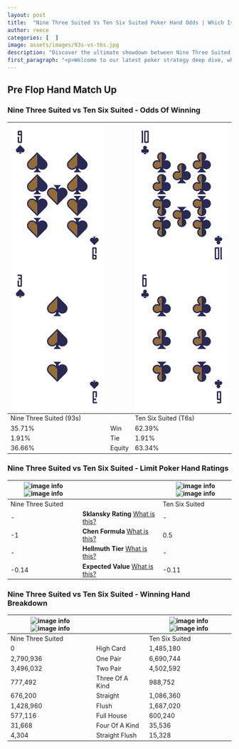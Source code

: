 ```yaml
---
layout: post
title:  "Nine Three Suited Vs Ten Six Suited Poker Hand Odds | Which Is The Better Hand In Poker? A Complete Guide"
author: reece
categories: [  ]
image: assets/images/93s-vs-t6s.jpg
description: "Discover the ultimate showdown between Nine Three Suited and Ten Six Suited in poker! Uncover the odds, strategies, and scenarios where one hand triumphs over the other. Get ready to up your poker game with this thrilling analysis."
first_paragraph: "<p>Welcome to our latest poker strategy deep dive, where we're pitting two distinct hands against each other in a high-stakes showdown: Nine Three Suited vs Ten Six Suited.</p><p>In the dynamic world of poker, every decision counts, and knowing which hand holds the upper hand is key to your success at the table.</p><p>In this article, we'll dissect these two hands, explore the scenarios where one dominates the other, and equip you with the knowledge to make strategic choices that can tip the odds in your favor.</p><p>Get ready to unravel the intriguing dynamics of these poker hands and elevate your game to new heights.</p>"
---
```




[comment]: # (sp0)

## Pre Flop Hand Match Up

<div class="table hand-ratings" markdown="1"> 



### Nine Three Suited vs Ten Six Suited - Odds Of Winning


    
| ![image info](assets/images/hand1/9.png) ![image info](assets/images/hand1/3.png) |  | ![image info](assets/images/hand2/t.png) ![image info](assets/images/hand2/6.png) |
| -------- | -------- | -------- |
| Nine Three Suited (93s) |  | Ten Six Suited (T6s) |
| 35.71% | Win | 62.39% |
| 1.91% | Tie | 1.91% |
| 36.66% | Equity | 63.34% |




[comment]: # (sp1)



### Nine Three Suited vs Ten Six Suited - Limit Poker Hand Ratings


    
| ![image info](https://www.riverpairs.com/assets/images/hand1/9.png) ![image info](https://www.riverpairs.com/assets/images/hand1/3.png) |  | ![image info](https://www.riverpairs.com/assets/images/hand2/t.png) ![image info](https://www.riverpairs.com/assets/images/hand2/6.png) |
| -------- | -------- | -------- |
| Nine Three Suited |  | Ten Six Suited |
| - | **Sklansky Rating** [What is this?](/sklansky-rating-explained) | - |
| -1 | **Chen Formula** [What is this?](/chen-formula-explained) | 0.5 |
| - | **Hellmuth Tier** [What is this?](/Hellmuth-tier-explained) | - |
| -0.14 | **Expected Value** [What is this?](/expected-value-explained) | -0.11 |




[comment]: # (sp2)



### Nine Three Suited vs Ten Six Suited - Winning Hand Breakdown


    
| ![image info](https://www.riverpairs.com/assets/images/hand1/9.png) ![image info](https://www.riverpairs.com/assets/images/hand1/3.png) |  | ![image info](https://www.riverpairs.com/assets/images/hand2/t.png) ![image info](https://www.riverpairs.com/assets/images/hand2/6.png) |
| -------- | -------- | -------- |
| Nine Three Suited |  | Ten Six Suited |
| 0 | High Card | 1,485,180 |
| 2,790,936 | One Pair | 6,690,744 |
| 3,496,032 | Two Pair | 4,502,592 |
| 777,492 | Three Of A Kind | 988,752 |
| 676,200 | Straight | 1,086,360 |
| 1,428,960 | Flush | 1,687,020 |
| 577,116 | Full House | 600,240 |
| 31,668 | Four Of A Kind | 35,536 |
| 4,304 | Straight Flush | 15,328 |




[comment]: # (sp3)



</div>

[comment]: # (sp4)



[comment]: # (sp5)

